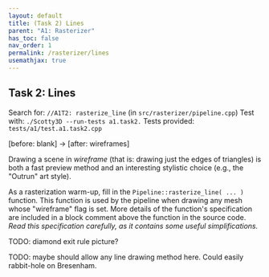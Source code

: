 ```yaml
---
layout: default
title: (Task 2) Lines
parent: "A1: Rasterizer"
has_toc: false
nav_order: 1
permalink: /rasterizer/lines
usemathjax: true
---
```

## Task 2: Lines

Search for: `//A1T2: rasterize_line` (in `src/rasterizer/pipeline.cpp`)
Test with: `./Scotty3D --run-tests a1.task2.`
Tests provided: `tests/a1/test.a1.task2.cpp`

[before: blank] -> [after: wireframes]

Drawing a scene in *wireframe* (that is: drawing just the edges of triangles) is both a fast preview method and an interesting stylistic choice (e.g., the "Outrun" art style).

As a rasterization warm-up, fill in the `Pipeline::rasterize_line( ... )` function.
This function is used by the pipeline when drawing any mesh whose "wireframe" flag is set.
More details of the function's specification are included in a block comment above the function in the source code.
*Read this specification carefully, as it contains some useful simplifications.*

TODO: diamond exit rule picture?

TODO: maybe should allow any line drawing method here. Could easily rabbit-hole on Bresenham.